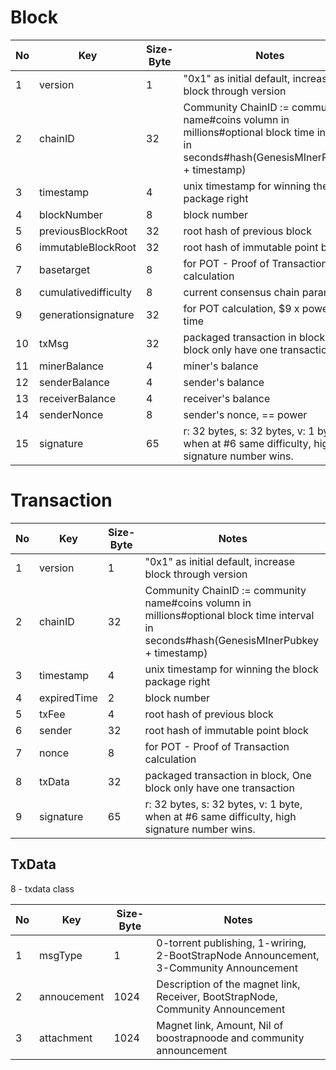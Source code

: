 # Block 
 No              |  Key           | Size-Byte        |  Notes
 ----------------|----------------|------------------|----------------------
 1   |version        | 1          | "0x1" as initial default, increase block through version 
 2   |chainID        | 32         | Community ChainID := community name#coins volumn in millions#optional block time interval in seconds#hash(GenesisMInerPubkey + timestamp)
 3   |timestamp      | 4          | unix timestamp for winning the block package right
 4   |blockNumber    | 8          | block number
 5   |previousBlockRoot  | 32     | root hash of previous block
 6   |immutableBlockRoot | 32     | root hash of immutable point block
 7   |basetarget     | 8          |  for POT - Proof of Transaction calculation
 8   |cumulativedifficulty  | 8   | current consensus chain parameter
 9   |generationsignature  | 32  | for POT calculation, $9 x power x time
 10  |txMsg          | 32         | packaged transaction in block, One block only have one transaction
 11  |minerBalance    | 4         | miner's balance
 12  |senderBalance  | 4         | sender's balance
 13  |receiverBalance| 4         | receiver's balance
 14  |senderNonce      | 8       | sender's nonce, == power
 15  |signature      | 65         | r: 32 bytes, s: 32 bytes, v: 1 byte, when at #6 same difficulty, high signature number wins.


# Transaction
 No              |  Key           | Size-Byte        |  Notes
 ----------------|----------------|------------------|----------------------
 1   |version     | 1          | "0x1" as initial default, increase block through version 
 2   |chainID     | 32         | Community ChainID := community name#coins volumn in millions#optional block time interval in seconds#hash(GenesisMInerPubkey + timestamp)
 3   |timestamp   | 4          | unix timestamp for winning the block package right
 4   |expiredTime | 2          | block number
 5   |txFee         | 4          | root hash of previous block
 6   |sender      | 32         | root hash of immutable point block
 7   |nonce       | 8          | for POT - Proof of Transaction calculation
 8   |txData      | 32         | packaged transaction in block, One block only have one transaction
 9   |signature   | 65         | r: 32 bytes, s: 32 bytes, v: 1 byte, when at #6 same difficulty, high signature number wins.

## TxData
8 - txdata class

 No              |  Key           | Size-Byte        |  Notes
 ----------------|----------------|------------------|----------------------
 1 | msgType        | 1        | 0-torrent publishing, 1-wriring, 2-BootStrapNode Announcement, 3-Community Announcement
 2 | annoucement    | 1024     | Description of the magnet link, Receiver, BootStrapNode, Community Announcement
 3 | attachment     | 1024     | Magnet link, Amount, Nil of boostrapnoode and community announcement
